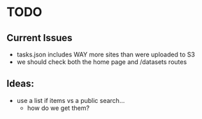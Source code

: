 # TODO

## Current Issues
- tasks.json includes WAY more sites than were uploaded to S3
- we should check both the home page and /datasets routes



## Ideas:
- use a list if items vs a public search...
  - how do we get them?
